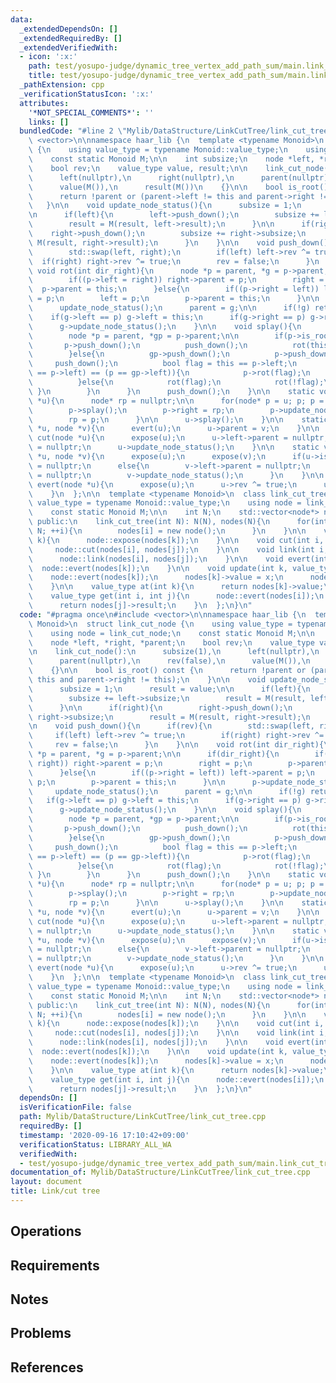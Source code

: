 ```yaml
---
data:
  _extendedDependsOn: []
  _extendedRequiredBy: []
  _extendedVerifiedWith:
  - icon: ':x:'
    path: test/yosupo-judge/dynamic_tree_vertex_add_path_sum/main.link_cut_tree.test.cpp
    title: test/yosupo-judge/dynamic_tree_vertex_add_path_sum/main.link_cut_tree.test.cpp
  _pathExtension: cpp
  _verificationStatusIcon: ':x:'
  attributes:
    '*NOT_SPECIAL_COMMENTS*': ''
    links: []
  bundledCode: "#line 2 \"Mylib/DataStructure/LinkCutTree/link_cut_tree.cpp\"\n#include\
    \ <vector>\n\nnamespace haar_lib {\n  template <typename Monoid>\n  struct link_cut_node\
    \ {\n    using value_type = typename Monoid::value_type;\n    using node = link_cut_node;\n\
    \    const static Monoid M;\n\n    int subsize;\n    node *left, *right, *parent;\n\
    \    bool rev;\n    value_type value, result;\n\n    link_cut_node():\n      subsize(1),\n\
    \      left(nullptr),\n      right(nullptr),\n      parent(nullptr),\n      rev(false),\n\
    \      value(M()),\n      result(M())\n    {}\n\n    bool is_root() const {\n\
    \      return !parent or (parent->left != this and parent->right != this);\n \
    \   }\n\n    void update_node_status(){\n      subsize = 1;\n      result = value;\n\
    \n      if(left){\n        left->push_down();\n        subsize += left->subsize;\n\
    \        result = M(result, left->result);\n      }\n\n      if(right){\n    \
    \    right->push_down();\n        subsize += right->subsize;\n        result =\
    \ M(result, right->result);\n      }\n    }\n\n    void push_down(){\n      if(rev){\n\
    \        std::swap(left, right);\n        if(left) left->rev ^= true;\n      \
    \  if(right) right->rev ^= true;\n        rev = false;\n      }\n    }\n\n   \
    \ void rot(int dir_right){\n      node *p = parent, *g = p->parent;\n\n      if(dir_right){\n\
    \        if((p->left = right)) right->parent = p;\n        right = p;\n      \
    \  p->parent = this;\n      }else{\n        if((p->right = left)) left->parent\
    \ = p;\n        left = p;\n        p->parent = this;\n      }\n\n      p->update_node_status();\n\
    \      update_node_status();\n      parent = g;\n\n      if(!g) return;\n\n  \
    \    if(g->left == p) g->left = this;\n      if(g->right == p) g->right = this;\n\
    \      g->update_node_status();\n    }\n\n    void splay(){\n      while(not is_root()){\n\
    \        node *p = parent, *gp = p->parent;\n\n        if(p->is_root()){\n   \
    \       p->push_down();\n          push_down();\n          rot(this == p->left);\n\
    \        }else{\n          gp->push_down();\n          p->push_down();\n     \
    \     push_down();\n          bool flag = this == p->left;\n          if((this\
    \ == p->left) == (p == gp->left)){\n            p->rot(flag);\n            rot(flag);\n\
    \          }else{\n            rot(flag);\n            rot(!flag);\n         \
    \ }\n        }\n      }\n      push_down();\n    }\n\n    static void expose(node\
    \ *u){\n      node* rp = nullptr;\n\n      for(node* p = u; p; p = p->parent){\n\
    \        p->splay();\n        p->right = rp;\n        p->update_node_status();\n\
    \        rp = p;\n      }\n\n      u->splay();\n    }\n\n    static void link(node\
    \ *u, node *v){\n      evert(u);\n      u->parent = v;\n    }\n\n    static void\
    \ cut(node *u){\n      expose(u);\n      u->left->parent = nullptr;\n      u->left\
    \ = nullptr;\n      u->update_node_status();\n    }\n\n    static void cut(node\
    \ *u, node *v){\n      expose(u);\n      expose(v);\n      if(u->is_root()) u->parent\
    \ = nullptr;\n      else{\n        v->left->parent = nullptr;\n        v->left\
    \ = nullptr;\n        v->update_node_status();\n      }\n    }\n\n    static void\
    \ evert(node *u){\n      expose(u);\n      u->rev ^= true;\n      u->push_down();\n\
    \    }\n  };\n\n  template <typename Monoid>\n  class link_cut_tree {\n    using\
    \ value_type = typename Monoid::value_type;\n    using node = link_cut_node<Monoid>;\n\
    \    const static Monoid M;\n\n    int N;\n    std::vector<node*> nodes;\n\n \
    \ public:\n    link_cut_tree(int N): N(N), nodes(N){\n      for(int i = 0; i <\
    \ N; ++i){\n        nodes[i] = new node();\n      }\n    }\n\n    void expose(int\
    \ k){\n      node::expose(nodes[k]);\n    }\n\n    void cut(int i, int j){\n \
    \     node::cut(nodes[i], nodes[j]);\n    }\n\n    void link(int i, int j){\n\
    \      node::link(nodes[i], nodes[j]);\n    }\n\n    void evert(int k){\n    \
    \  node::evert(nodes[k]);\n    }\n\n    void update(int k, value_type x){\n  \
    \    node::evert(nodes[k]);\n      nodes[k]->value = x;\n      nodes[k]->push_down();\n\
    \    }\n\n    value_type at(int k){\n      return nodes[k]->value;\n    }\n\n\
    \    value_type get(int i, int j){\n      node::evert(nodes[i]);\n      node::expose(nodes[j]);\n\
    \      return nodes[j]->result;\n    }\n  };\n}\n"
  code: "#pragma once\n#include <vector>\n\nnamespace haar_lib {\n  template <typename\
    \ Monoid>\n  struct link_cut_node {\n    using value_type = typename Monoid::value_type;\n\
    \    using node = link_cut_node;\n    const static Monoid M;\n\n    int subsize;\n\
    \    node *left, *right, *parent;\n    bool rev;\n    value_type value, result;\n\
    \n    link_cut_node():\n      subsize(1),\n      left(nullptr),\n      right(nullptr),\n\
    \      parent(nullptr),\n      rev(false),\n      value(M()),\n      result(M())\n\
    \    {}\n\n    bool is_root() const {\n      return !parent or (parent->left !=\
    \ this and parent->right != this);\n    }\n\n    void update_node_status(){\n\
    \      subsize = 1;\n      result = value;\n\n      if(left){\n        left->push_down();\n\
    \        subsize += left->subsize;\n        result = M(result, left->result);\n\
    \      }\n\n      if(right){\n        right->push_down();\n        subsize +=\
    \ right->subsize;\n        result = M(result, right->result);\n      }\n    }\n\
    \n    void push_down(){\n      if(rev){\n        std::swap(left, right);\n   \
    \     if(left) left->rev ^= true;\n        if(right) right->rev ^= true;\n   \
    \     rev = false;\n      }\n    }\n\n    void rot(int dir_right){\n      node\
    \ *p = parent, *g = p->parent;\n\n      if(dir_right){\n        if((p->left =\
    \ right)) right->parent = p;\n        right = p;\n        p->parent = this;\n\
    \      }else{\n        if((p->right = left)) left->parent = p;\n        left =\
    \ p;\n        p->parent = this;\n      }\n\n      p->update_node_status();\n \
    \     update_node_status();\n      parent = g;\n\n      if(!g) return;\n\n   \
    \   if(g->left == p) g->left = this;\n      if(g->right == p) g->right = this;\n\
    \      g->update_node_status();\n    }\n\n    void splay(){\n      while(not is_root()){\n\
    \        node *p = parent, *gp = p->parent;\n\n        if(p->is_root()){\n   \
    \       p->push_down();\n          push_down();\n          rot(this == p->left);\n\
    \        }else{\n          gp->push_down();\n          p->push_down();\n     \
    \     push_down();\n          bool flag = this == p->left;\n          if((this\
    \ == p->left) == (p == gp->left)){\n            p->rot(flag);\n            rot(flag);\n\
    \          }else{\n            rot(flag);\n            rot(!flag);\n         \
    \ }\n        }\n      }\n      push_down();\n    }\n\n    static void expose(node\
    \ *u){\n      node* rp = nullptr;\n\n      for(node* p = u; p; p = p->parent){\n\
    \        p->splay();\n        p->right = rp;\n        p->update_node_status();\n\
    \        rp = p;\n      }\n\n      u->splay();\n    }\n\n    static void link(node\
    \ *u, node *v){\n      evert(u);\n      u->parent = v;\n    }\n\n    static void\
    \ cut(node *u){\n      expose(u);\n      u->left->parent = nullptr;\n      u->left\
    \ = nullptr;\n      u->update_node_status();\n    }\n\n    static void cut(node\
    \ *u, node *v){\n      expose(u);\n      expose(v);\n      if(u->is_root()) u->parent\
    \ = nullptr;\n      else{\n        v->left->parent = nullptr;\n        v->left\
    \ = nullptr;\n        v->update_node_status();\n      }\n    }\n\n    static void\
    \ evert(node *u){\n      expose(u);\n      u->rev ^= true;\n      u->push_down();\n\
    \    }\n  };\n\n  template <typename Monoid>\n  class link_cut_tree {\n    using\
    \ value_type = typename Monoid::value_type;\n    using node = link_cut_node<Monoid>;\n\
    \    const static Monoid M;\n\n    int N;\n    std::vector<node*> nodes;\n\n \
    \ public:\n    link_cut_tree(int N): N(N), nodes(N){\n      for(int i = 0; i <\
    \ N; ++i){\n        nodes[i] = new node();\n      }\n    }\n\n    void expose(int\
    \ k){\n      node::expose(nodes[k]);\n    }\n\n    void cut(int i, int j){\n \
    \     node::cut(nodes[i], nodes[j]);\n    }\n\n    void link(int i, int j){\n\
    \      node::link(nodes[i], nodes[j]);\n    }\n\n    void evert(int k){\n    \
    \  node::evert(nodes[k]);\n    }\n\n    void update(int k, value_type x){\n  \
    \    node::evert(nodes[k]);\n      nodes[k]->value = x;\n      nodes[k]->push_down();\n\
    \    }\n\n    value_type at(int k){\n      return nodes[k]->value;\n    }\n\n\
    \    value_type get(int i, int j){\n      node::evert(nodes[i]);\n      node::expose(nodes[j]);\n\
    \      return nodes[j]->result;\n    }\n  };\n}\n"
  dependsOn: []
  isVerificationFile: false
  path: Mylib/DataStructure/LinkCutTree/link_cut_tree.cpp
  requiredBy: []
  timestamp: '2020-09-16 17:10:42+09:00'
  verificationStatus: LIBRARY_ALL_WA
  verifiedWith:
  - test/yosupo-judge/dynamic_tree_vertex_add_path_sum/main.link_cut_tree.test.cpp
documentation_of: Mylib/DataStructure/LinkCutTree/link_cut_tree.cpp
layout: document
title: Link/cut tree
---
```


## Operations

## Requirements

## Notes

## Problems

## References
